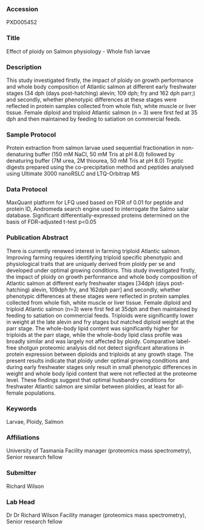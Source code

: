 ### Accession
PXD005452

### Title
Effect of ploidy on Salmon physiology - Whole fish larvae

### Description
This study investigated firstly, the impact of ploidy on growth performance and whole body composition of Atlantic salmon at different early freshwater stages (34 dph (days post-hatching) alevin; 109 dph; fry and 162 dph parr;) and secondly, whether phenotypic differences at these stages were reflected in protein samples collected from whole fish, white muscle or liver tissue. Female diploid and triploid Atlantic salmon (n = 3) were first fed at 35 dph and then maintained by feeding to satiation on commercial feeds.

### Sample Protocol
Protein extraction from salmon larvae used sequential fractionation in non-denaturing buffer (150 mM NaCl, 50 mM Tris at pH 8.0) followed by denaturing buffer (7M urea, 2M thiourea, 50 mM Tris at pH 8.0)  Tryptic digests prepared using the co-precipitation method and peptides analysed using Ultimate 3000 nanoRSLC and LTQ-Orbitrap MS

### Data Protocol
MaxQuant platform for LFQ used based on FDR of 0.01 for peptide and protein ID, Andromeda search engine used to interrogate the Salmo salar database.  Significant differentially-expressed proteins determined on the basis of FDR-adjusted t-test p<0.05

### Publication Abstract
There is currently renewed interest in farming triploid Atlantic salmon. Improving farming requires identifying triploid specific phenotypic and physiological traits that are uniquely derived from ploidy per se and developed under optimal growing conditions. This study investigated firstly, the impact of ploidy on growth performance and whole body composition of Atlantic salmon at different early freshwater stages [34dph (days post-hatching) alevin, 109dph fry, and 162dph parr] and secondly, whether phenotypic differences at these stages were reflected in protein samples collected from whole fish, white muscle or liver tissue. Female diploid and triploid Atlantic salmon (n=3) were first fed at 35dph and then maintained by feeding to satiation on commercial feeds. Triploids were significantly lower in weight at the late alevin and fry stages but matched diploid weight at the parr stage. The whole-body lipid content was significantly higher for triploids at the parr stage, while the whole-body lipid class profile was broadly similar and was largely not affected by ploidy. Comparative label-free shotgun proteomic analysis did not detect significant alterations in protein expression between diploids and triploids at any growth stage. The present results indicate that ploidy under optimal growing conditions and during early freshwater stages only result in small phenotypic differences in weight and whole body lipid content that were not reflected at the proteome level. These findings suggest that optimal husbandry conditions for freshwater Atlantic salmon are similar between ploidies, at least for all-female populations.

### Keywords
Larvae, Ploidy, Salmon

### Affiliations
University of Tasmania
Facility manager (proteomics mass spectrometry), Senior research fellow

### Submitter
Richard Wilson

### Lab Head
Dr Dr Richard Wilson
Facility manager (proteomics mass spectrometry), Senior research fellow



